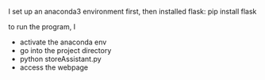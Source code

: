 I set up an anaconda3 environment first, then installed flask:
 pip install flask

to run the program, I
- activate the anaconda env
- go into the project directory
- python storeAssistant.py
- access the webpage